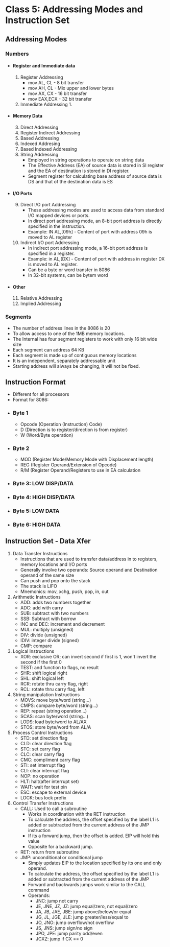 # Class 5: Addressing Modes and Instruction Set
## Addressing Modes
### Numbers
- #### Register and Immediate data
	1. Register Addressing
		- mov AL, CL - 8 bit transfer
		- mov AH, CL - Mix upper and lower bytes
		- mov AX, CX - 16 bit transfer
		- mov EAX,ECX - 32 bit transfer
	2. Immediate Addressing
		1. 
- #### Memory Data
	3. Direct Addressing
	4. Register Indirect Addressing
	5. Based Addressing
	6. Indexed Addresing
	7. Based Indexed Addressing
	8. String Addressing
		- Employed in string operations to operate on string data
		- The Effective Address (EA) of source data is stored in SI register and the EA of destination is stored in DI register.
		- Segment register for calculating base address of source data is DS and that of the destination data is ES
- #### I/O Ports
	9. Direct I/O port Addressing
		- These addressing modes are used to access data from standard I/O mapped devices or ports.
		- In direct port addressing mode, an 8-bit port address is directly specified in the instruction.
		- Example: IN AL,[09h] - Content of port with address 09h is moved to AL register
	10. Indirect I/O port Addressing
		- In indirect port addressing mode, a 16-bit port address is specified in a register.
		- Example: in AL,[DX] - Content of port with address in register DX is moved to AL register.
		- Can be a byte or word transfer in 8086
		- In 32-bit systems, can be bytem word 
- #### Other
	11. Relative Addressing
	12. Implied Addressing
### Segments
- The number of address lines in the 8086 is 20
- To allow access to one of the 1MB memory locations.
- The Internal has four segment registers to work with only 16 bit wide size
- Each segment can address 64 KB
- Each segment is made up of contiguous memory locations
- It is an independent, separately addressable unit
- Starting address will always be changing, it will not be fixed.
## Instruction Format
- Different for all processors
- Format for 8086:
- ### Byte 1
	- Opcode (Operation (Instruction) Code)
	- D (Direction is to register/direction is from register)
	- W (Word/Byte operation)
- ### Byte 2
	- MOD (Register Mode/Memory Mode with Displacement length)
	- REG (Register Operand/Extension of Opcode)
	- R/M (Register Operand/Registers to use in EA calculation
- ### Byte 3: LOW DISP/DATA
- ### Byte 4: HIGH DISP/DATA
- ### Byte 5: LOW DATA
- ### Byte 6: HIGH DATA
## Instruction Set - Data Xfer
1. Data Transfer Instructions
	- Instructions that are used to transfer data/address in to registers, memory locations and I/O ports
	- Generally involve two operands: Source operand and Destination operand of the same size
	- Can push and pop onto the stack
	- The stack is LIFO
	- Mnemonics: mov, xchg, push, pop, in, out
2. Arithmetic Instructions
	- ADD: adds two numbers together
	- ADC: add with carry
	- SUB: subtract with two numbers
	- SSB: Subtract with borrow
	- INC and DEC: increment and decrement
	- MUL: multiply (unsigned)
	- DIV: divide (unsigned)
	- IDIV: integer divide (signed)
	- CMP: compare
3. Logical Instructions
	- XOR: exclusive OR; can invert second if first is 1, won't invert the second if the first 0
	- TEST: and function to flags, no result
	- SHR: shift logical right
	- SHL: shift logical left
	- RCR: rotate thru carry flag, right
	- RCL: rotate thru carry flag, left
4. String manipulation Instructions
	- MOVS: move byte/word (string...)
	- CMPS: compare byte/word (string...)
	- REP: repeat (string operation...)
	- SCAS: scan byte/word (string...)
	- LODS: load byte/word to AL/AX
	- STOS: store byte/word from AL/A
5. Process Control Instructions
	- STD: set direction flag
	- CLD: clear direction flag
	- STC: set carry flag
	- CLC: clear carry flag
	- CMC: compliment carry flag
	- STI: set interrupt flag
	- CLI: clear interrupt flag
	- NOP: no operation
	- HLT: halt(after interrupt set)
	- WAIT: wait for test pin
	- ESC: escape to external device
	- LOCK: bus lock prefix
6. Control Transfer Instructions
	- CALL: Used to call a subroutine
		- Works in coordination with the RET instruction
		- To calculate the address, the offset specified by the label L1 is added or subtracted from the current address of the JMP instruction
		- If its a forward jump, then the offset is added. EIP will hold this value
		- Opposite for a backward jump.
	- RET: return from subroutine
	- JMP: unconditional or conditional jump
		- Simply updates EIP to the location specified by its one and only operand.
		- To calculate the address, the offset specified by the label L1 is added or subtracted from the current address of the JMP
		- Forward and backwards jumps work similar to the CALL command
		- Operands:
			- JNC: jump not carry
			- JE, JNE, JZ, JZ: jump equal/zero, not equal/zero
			- JA, JB, JAE, JBE: jump above/below/or equal
			- JG, JL, JGE, JLE: jump greater/less/equal to
			- JO, JNO: jump overflow/not overflow
			- JS, JNS: jump sign/no sign
			- JPO, JPE: jump parity odd/even
			- JCXZ: jump if CX == 0